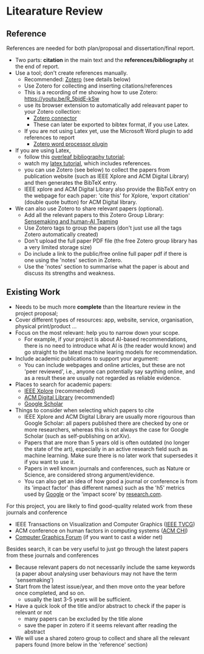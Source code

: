 # Litearature Review

## Reference
References are needed for both plan/proposal and dissertation/final report.
- Two parts: **citation** in the main text and the **references/bibliography** at the end of report.
- Use a tool; don't create references manually.
  - Recommended: [Zotero](https://www.zotero.org/) (see details below)
  - Use Zotero for collecting and inserting citations/references
  - This is a recording of me showing how to use Zotero: https://youtu.be/R_5bjdE-kSw
  - use its browser extension to automatically add releavant paper to your Zotero collection: 
    - [Zotero connector](https://chrome.google.com/webstore/detail/zotero-connector/ekhagklcjbdpajgpjgmbionohlpdbjgc?hl=en)
    - These can later be exported to bibtex format, if you use Latex.
  - If you are not using Latex yet, use the Microsoft Word plugin to add references to report
    - [Zotero word processor plugin](https://www.zotero.org/support/word_processor_integration)
- If you are using Latex, 
  - follow this [overleaf bibliography tutorial](https://www.overleaf.com/learn/how-to/Using_bibliographies_on_Overleaf);
  - watch my [latex tutorial](https://youtu.be/PqW8myobrPE), which includes references.
  - you can use Zotero (see below) to collect the papers from publication website (such as IEEE Xplore and ACM Digital Library) and then generates the BibTeX entry.
  - IEEE xplore and ACM Digital Library also provide the BibTeX entry on the webpage for each paper: 'cite this' for Xplore, 'export citation' (double quote button) for ACM Digital library.
- We can also use Zotero to share relevant papers (optional). 
  - Add all the relevant papers to this Zotero Group Library: [Sensemaking and human-AI Teaming](https://www.zotero.org/groups/4762437/sensemaking_and_human-ai_teaming)
  - Use Zotero tags to group the papers (don't just use all the tags Zotero automatically created)
  - Don't upload the full paper PDF file (the free Zotero group library has a very limited storage size)
  - Do include a link to the public/free online full paper pdf if there is one using the 'notes' section in Zotero.
  - Use the 'notes' section to summarise what the paper is about and discuss its strengths and weakness.


## Existing Work
- Needs to be much more **complete** than the litearture review in the project proposal;
- Cover different types of resources: app, website, service, organisation, physical print/product ...
- Focus on the most relevant: help you to narrow down your scope.
  - For example, if your project is about AI-based recommendations, there is no need to introduce what AI is (the reader would know) and go straight to the latest machine learing models for recommendation.
- Include academic publications to support your argument: 
  - You can include webpages and online articles, but these are not 'peer reviewed', i.e., anyone can potentially say saything online, and as a result these are usually not regarded as reliable evidence.
- Places to search for academic papers:
  - [IEEE Xplore](http://ieeexplore.ieee.org/Xplore/home.jsp) (recommended)
  - [ACM Digital Library](https://dl.acm.org/) (recommended)
  - [Google Scholar](https://scholar.google.com/)
- Things to consider when selecting which papers to cite
  - IEEE Xplore and ACM Digital Library are usually more rigourous than Google Scholar: all papers published there are checked by one or more researchers, whereas this is not always the case for Google Scholar (such as self-publishing on arXiv).
  - Papers that are more than 5 years old is often outdated (no longer the state of the art), especially in an active research field such as machine learning. Make sure there is no later work that supersedes it if you want to use it.
  - Papers in well known journals and conferences, such as Nature or Science, are considered strong argument/evidence. 
  - You can also get an idea of how good a journal or conference is from its 'impact factor' (has different names) such as the 'h5' metrics used by [Google](https://scholar.google.co.uk/citations?view_op=top_venues&hl=en&vq=eng) or the 'impact score' by [research.com](https://research.com/conference-rankings/computer-science).

For this project, you are likely to find good-quality related work from these journals and conference
 - IEEE Transactions on Visualization and Computer Graphics ([IEEE TVCG](https://ieeexplore.ieee.org/xpl/RecentIssue.jsp?punumber=2945))
 - ACM conference on human factors in computing systems ([ACM CHI](https://dl.acm.org/conference/chi))
 - [Computer Graphics Forum](https://onlinelibrary.wiley.com/journal/14678659) (if you want to cast a wider net)

Besides search, it can be very useful to just go through the latest papers from these journals and conferences
- Because relevant papers do not necessarily include the same keywords (a paper about analysing user behaviours may not have the term 'sensemaking')
- Start from the latest issue/year, and then move onto the year before once completed, and so on.
  - usually the last 3-5 years will be sufficient.
- Have a quick look of the title and/or abstract to check if the paper is relevant or not
  - many papers can be excluded by the title alone
  - save the paper in zotero if it seems relevant after reading the abstract
- We will use a shared zotero group to collect and share all the relevant papers found (more below in the 'reference' section)



